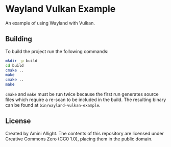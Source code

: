 # Wayland Vulkan Example

An example of using Wayland with Vulkan.

## Building

To build the project run the following commands:

```sh
mkdir -p build
cd build
cmake ..
make
cmake ..
make
```

`cmake` and `make` must be run twice because the first run generates source
files which require a re-scan to be included in the build. The resulting binary
can be found at `bin/wayland-vulkan-example`.

## License

Created by Amini Allight. The contents of this repository are licensed under
Creative Commons Zero (CC0 1.0), placing them in the public domain.
